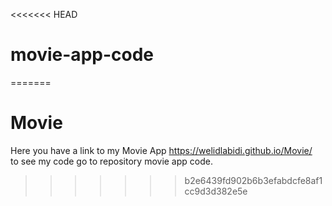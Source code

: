 <<<<<<< HEAD
# movie-app-code
=======
# Movie
Here you have a link to my Movie App https://welidlabidi.github.io/Movie/ <br>
to see my code go to repository movie app code.
>>>>>>> b2e6439fd902b6b3efabdcfe8af1cc9d3d382e5e

